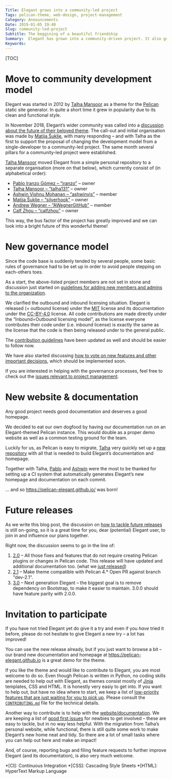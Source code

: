 ```yaml
---
Title: Elegant grows into a community-led project
Tags: pelican-theme, web-design, project-management
Category: Announcements
Date: 2019-01-05 19:40
Slug: community-led-project
Subtitle: The beggining of a beautiful friendship
Summary:  Elegant has grown into a community-driven project. It also got a new website and organisational structure, culminating in its biggest release yet.
Keywords:
---
```

[TOC]


# Move to community development model

Elegant was started in 2012 by [Talha Mansoor][talha131] as a theme for the [Pelican][] static site generator. In quite a short time it grew in popularity due to its clean and functional style.

In November 2018, Elegant’s wider community was called into a [discussion about the future of their beloved theme][future]. The call-out and initial organisation was made by [Matija Šuklje][silverhook], with many responding – and with Talha as the first to support the proposal of changing the development model from a single-developer to a community-led project. The same month several pillars for a community-led project were established.

[Talha Mansoor][talha131] moved Elegant from a simple personal repository to a separate organisation (more on that below), which currently consist of (in alphabetical order):

- [Pablo Iranzo Gómez – “iranzo”][iranzo] – owner
- [Talha Mansoor – “talha131”][talha131] – owner
- [Ashwin Vishnu Mohanan – “ashwinvis”][ashwinvis] – member
- [Matija Šuklje – “silverhook”][silverhook] – owner
- [Andrew Wegner – “AWegnerGitHub”][AWegnerGitHub] – member
- [Calf Zhou – “calfzhou”][calfzhou] – owner

This way, the bus factor of the project has greatly improved and we can look into a bright future of this wonderful theme!

[pelican]: https://getpelican.com
[AWegnerGitHub]: https://andrewwegner.com
[ashwinvis]: https://ashwinvis.github.io/
[calfzhou]: http://gocalf.com
[talha131]: http://oncrashreboot.com
[iranzo]: https://iranzo.github.io/
[silverhook]: https://matija.suklje.name
[future]: https://github.com/talha131/pelican-elegant/issues/173


# New governance model

Since the code base is suddenly tended by several people, some basic rules of governance had to be set up in order to avoid people stepping on each-others toes.

As a start, the above-listed project members are not set in stone and discussion just started on [guidelines for adding new members and admins to the organization][new_members].

We clarified the outbound and inbound licensing situation. Elegant is released (= outbound license) under the [MIT][] license and its documentation under the [CC-BY-4.0][] license. All code contributions are made directly under the “Inbound=Outbound licensing model”, as the license everyone contributes their code under (i.e. inbound license) is exactly the same as the license that the code is then being released under to the general public.

The [contribution guidelines][contributing] have been updated as well and should be easier to follow now.

We have also started discussing [how to vote on new features and other important decisions][vote], which should be implemented soon.

If you are interested in helping with the governance processes, feel free to check out the [issues relevant to project management][governance].

[governance]: https://github.com/Pelican-Elegant/elegant/labels/project%20management
[MIT]: https://spdx.org/licenses/MIT.html
[CC-BY-4.0]: https://creativecommons.org/licenses/by/4.0/
[new_members]: https://github.com/Pelican-Elegant/elegant/issues/193
[vote]: https://github.com/Pelican-Elegant/elegant/issues/180


# New website & documentation

Any good project needs good documentation and deserves a good homepage.

We decided to eat our own dogfood by having our documentation run on an Elegant-themed Pelican instance. This would double as a proper demo website as well as a common testing ground for the team.

Luckily for us, as Pelican is easy to migrate, [Talha][talha131] very quickly set up a [new repository][docs] with all that is needed to build Elegant’s documentation and homepage.

Together with Talha, [Pablo][iranzo] and [Ashwin][ashwinvis] were the most to be thanked for setting up a CI system that automatically generates Elegant’s new homepage and documentation on each commit.

… and so <https://pelican-elegant.github.io/> was born!


# Future releases

As we write this blog post, the discussion on [how to tackle future releases][future_releases] is still on-going, so it is a great time for you, dear (potential) Elegant user, to join in and influence our plans together.

Right now, the discussion seems to go in the line of:

1. [2.0][] – All those fixes and features that do not require creating Pelican plugins or changes in Pelican code. This release will have updated and additional documentation too. (what we [just released][release_2.0])
1. [2.1][] – Make theme compatible with Pelican 4.* Open PR against branch "dev-2.1".
1. [3.0][] – Next generation Elegant – the biggest goal is to remove dependency on Bootstrap, to make it easier to maintain. 3.0.0 should have feature parity with 2.0.0.

[release_2.0]: {filename}/v2.md
[2.0]: https://github.com/Pelican-Elegant/elegant/milestone/3
[2.1]: https://github.com/Pelican-Elegant/elegant/milestone/5
[3.0]: https://github.com/Pelican-Elegant/elegant/milestone/4
[future_releases]: https://github.com/Pelican-Elegant/elegant/issues/192


# Invitation to participate

If you have not tried Elegant yet do give it a try and even if you _have_ tried it before, please do not hesitate to give Elegant a new try – a lot has improved!

You can use the new release already, but if you just want to browse a bit – our brand new documentation and homepage at <https://pelican-elegant.github.io> is a great demo for the theme.

If you like the theme and would like to contribute to Elegant, you are most welcome to do so. Even though Pelican is written in Python, no coding skills are needed to help out with Elegant, as themes consist mostly of [Jinja][] templates, CSS and HTML. It is honestly very easiy to get into. If you want to help out, but have no idea where to start, we keep a list of [low-priority features that are just waiting for you to pick up][pr_welcome]. Please consult the [`CONTRIBUTING.md`][contributing] file for the technical details.

Another way to contribute is to help with the [website/documentation][docs]. We are keeping a list of [good first issues][docs_first] for newbies to get involved – these are easy to tackle, but in no way less helpful. With the migration from Talha’s personal website, while functional, there is still quite some work to make Elegant’s new home neat and tidy. So there are a lot of small tasks where you can help out here and make an impact!

And, of course, reporting bugs and filing feature requests to further improve Elegant (and its documentation), is also very much welcome.

[Jinja]: http://jinja.pocoo.org/
[contributing]: https://github.com/Pelican-Elegant/elegant/blob/master/CONTRIBUTING.md
[pr_welcome]: https://github.com/Pelican-Elegant/elegant/labels/pull%20request%20welcome
[docs]: https://github.com/Pelican-Elegant/documentation/
[docs_first]: https://github.com/Pelican-Elegant/documentation/labels/good%20first%20issue

*[CI]: Continuous Integration
*[CSS]: Cascading Style Sheets
*[HTML]: HyperText Markup Language
